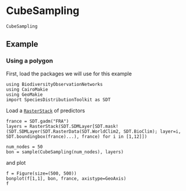 # CubeSampling

```@docs; canonical=false
CubeSampling
```

## Example 

### Using a polygon 

First, load the packages we will use for this example

```@example 1
using BiodiversityObservationNetworks 
using CairoMakie
using GeoMakie
import SpeciesDistributionToolkit as SDT
```

Load a [`RasterStack`](@ref) of predictors 

```@example 1
france = SDT.gadm("FRA")
layers = RasterStack(SDT.SDMLayer[SDT.mask!(SDT.SDMLayer(SDT.RasterData(SDT.WorldClim2, SDT.BioClim); layer=i, SDT.boundingbox(france)...), france) for i in [1,12]])
```


```@example 1
num_nodes = 50
bon = sample(CubeSampling(num_nodes), layers)
```

and plot

```@example 1
f = Figure(size=(500, 500))
bonplot(f[1,1], bon, france, axistype=GeoAxis)
f
```
